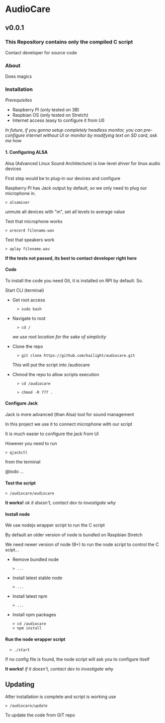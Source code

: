 # AudioCare

## v0.0.1

### This Repository contains only the compiled C script

Contact developer for source code

### About 

Does magics

### Installation

*Prerequisites*

* Raspberry PI (only tested on 3B)
* Raspbian OS (only tested on Stretch)
* Internet access (easy to configure it from UI)

*In future, if you gonna setup completely headless monitor, you can pre-configure internet
 without UI or monitor by modifying text on SD card, ask me how* 
 
#### 1. Configuring ALSA

Alsa (Advanced Linux Sound Architecture) is low-level *driver* for linux audio devices

First step would be to plug-in our devices and configure

Raspberry PI has Jack output by default, so we only need to plug our microphone in.

    > alsamixer
    
unmute all devices with "m", set all levels to average value


Test that microphone works

    > arecord filename.wav
    
Test that speakers work

    > aplay filename.wav
    

**If the tests not passed, its best to contact developer right here**

#### Code

To install the code you need Git, it is installed on RPI by default. So.

Start CLI (terminal)

* Get root access 

        > sudo bash

* Navigate to root
    
        > cd /

    *we use root location for the sake of simplicity* 

* Clone the repo

        > git clone https://github.com/kailight/audiocare.git
    
  This will put the script into /audiocare
  
* Chmod the repo to allow scripts execution

        > cd /audiocare
        
        > chmod -R 777 .
  
#### Configure Jack

Jack is more advanced (than Alsa) tool for sound management

In this project we use it to connect microphone with our script

It is much easier to configure the jack from UI 

However you need to run 

    > qjackctl
    
from the terminal

@todo ...

#### Test the script

    > /audiocare/audiocare
    
**It works!** *ok it doesn't, contact dev to investigate why*

#### Install node

We use nodejs wrapper script to run the C script 

By default an older version of node is bundled on Raspbian Stretch

We need newer version of node (8+) to run the node script to control the C scipt...

* Remove bundled node
 
      > ...
    
* Install latest stable node    
    
      > ...
    
* Install latest npm 

      > ...
    
* Install npm packages          
    
      > cd /audiocare
      > npm install
    
#### Run the node wrapper script

      > ./start
    
If no config file is found, the node script will ask you to configure itself    
    
**It works!** *if it doesn't, contact dev to investigate why*



## Updating

After installation is complete and script is working use

    > /audiocare/update
    
To update the code from GIT repo